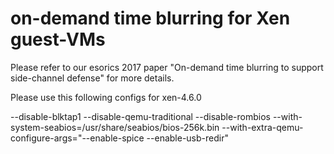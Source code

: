 # on-demand time blurring for Xen guest-VMs

Please refer to our esorics 2017 paper "On-demand time blurring to support side-channel defense" for more details.

Please use this following configs for xen-4.6.0

--disable-blktap1 --disable-qemu-traditional --disable-rombios --with-system-seabios=/usr/share/seabios/bios-256k.bin --with-extra-qemu-configure-args="--enable-spice --enable-usb-redir"
